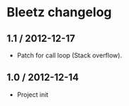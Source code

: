 # Bleetz changelog

## 1.1 / 2012-12-17

* Patch for call loop (Stack overflow).

## 1.0 / 2012-12-14

* Project init

